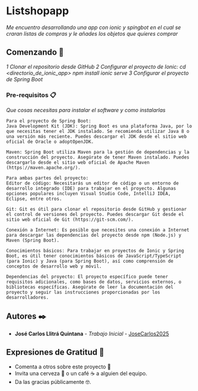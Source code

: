 # Listshopapp

_Me encuentro desarrollando una app con ionic y spingbot en el cual se craran listas de compras y le añades los objetos que quieres comprar_

## Comenzando 🚀

_1 Clonar el repositorio desde GitHub
2 Configurar el proyecto de Ionic:
cd <directorio_de_ionic_app>
npm install
ionic serve
3 Configurar el proyecto de Spring Boot_


### Pre-requisitos 📋

_Que cosas necesitas para instalar el software y como instalarlas_

```
Para el proyecto de Spring Boot:
Java Development Kit (JDK): Spring Boot es una plataforma Java, por lo que necesitas tener el JDK instalado. Se recomienda utilizar Java 8 o una versión más reciente. Puedes descargar el JDK desde el sitio web oficial de Oracle o adoptOpenJDK.

Maven: Spring Boot utiliza Maven para la gestión de dependencias y la construcción del proyecto. Asegúrate de tener Maven instalado. Puedes descargarlo desde el sitio web oficial de Apache Maven (https://maven.apache.org/).

Para ambas partes del proyecto:
Editor de código: Necesitarás un editor de código o un entorno de desarrollo integrado (IDE) para trabajar en el proyecto. Algunas opciones populares incluyen Visual Studio Code, IntelliJ IDEA, Eclipse, entre otros.

Git: Git es útil para clonar el repositorio desde GitHub y gestionar el control de versiones del proyecto. Puedes descargar Git desde el sitio web oficial de Git (https://git-scm.com/).

Conexión a Internet: Es posible que necesites una conexión a Internet para descargar las dependencias del proyecto desde npm (Node.js) y Maven (Spring Boot).

Conocimientos básicos: Para trabajar en proyectos de Ionic y Spring Boot, es útil tener conocimientos básicos de JavaScript/TypeScript (para Ionic) y Java (para Spring Boot), así como comprensión de conceptos de desarrollo web y móvil.

Dependencias del proyecto: El proyecto específico puede tener requisitos adicionales, como bases de datos, servicios externos, o bibliotecas específicas. Asegúrate de leer la documentación del proyecto y seguir las instrucciones proporcionadas por los desarrolladores.
```

## Autores ✒️

* **José Carlos Llitrá Quintana** - *Trabajo Inicial* - [JoseCarlos2025]((https://github.com/JoseCarlos2025)) 


## Expresiones de Gratitud 🎁

* Comenta a otros sobre este proyecto 📢
* Invita una cerveza 🍺 o un café ☕ a alguien del equipo. 
* Da las gracias públicamente 🤓.
